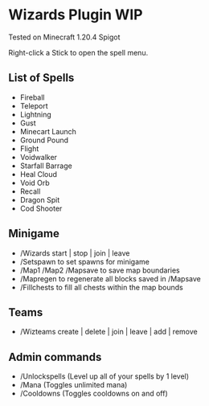 # Wizards Plugin WIP
Tested on Minecraft 1.20.4 Spigot

Right-click a Stick to open the spell menu.

## List of Spells
* Fireball
* Teleport
* Lightning
* Gust
* Minecart Launch
* Ground Pound
* Flight
* Voidwalker
* Starfall Barrage
* Heal Cloud
* Void Orb
* Recall
* Dragon Spit
* Cod Shooter

## Minigame
* /Wizards start | stop | join | leave
* /Setspawn to set spawns for minigame
* /Map1 /Map2 /Mapsave to save map boundaries
* /Mapregen to regenerate all blocks saved in /Mapsave
* /Fillchests to fill all chests within the map bounds

## Teams
* /Wizteams create | delete | join | leave | add | remove

## Admin commands
* /Unlockspells (Level up all of your spells by 1 level)
* /Mana (Toggles unlimited mana)
* /Cooldowns (Toggles cooldowns on and off)
